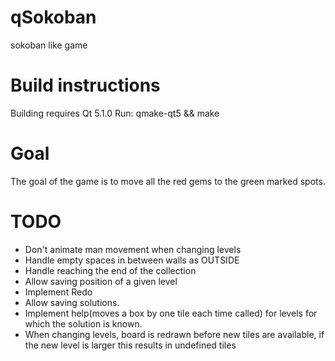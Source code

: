 qSokoban
========
sokoban like game

Build instructions
==================
Building requires Qt 5.1.0
Run:
qmake-qt5 && make

Goal
====
The goal of the game is to move all the red gems to the green marked spots.

TODO
====
 * Don't animate man movement when changing levels
 * Handle empty spaces in between walls as OUTSIDE
 * Handle reaching the end of the collection
 * Allow saving position of a given level
 * Implement Redo
 * Allow saving solutions.
 * Implement help(moves a box by one tile each time called) for levels for which the solution is known.
 * When changing levels, board is redrawn before new tiles are available, if the new level is larger this results in undefined tiles
